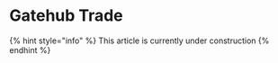 # Gatehub Trade

{% hint style="info" %}
This article is currently under construction
{% endhint %}
